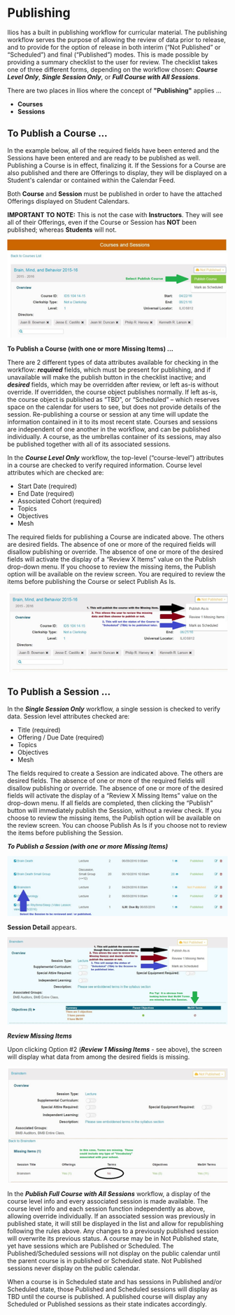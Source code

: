 # Publishing

Ilios has a built in publishing workflow for curricular material. The publishing workflow serves the purpose of allowing the review of data prior to release, and to provide for the option of release in both interim \(“Not Published” or “Scheduled”\) and final \(“Published”\) modes. This is made possible by providing a summary checklist to the user for review. The checklist takes one of three different forms, depending on the workflow chosen: _**Course Level Only**_, _**Single Session Only**_, or _**Full Course with All Sessions**_.

There are two places in Ilios where the concept of **"Publishing"** applies ...

*  **Courses** 
*  **Sessions**

## To Publish a Course ...

In the example below, all of the required fields have been entered and the Sessions have been entered and are ready to be published as well. Publishing a Course is in effect, finalizing it. If the Sessions for a Course are also published and there are Offerings to display, they will be displayed on a Student's calendar or contained within the Calendar Feed.

Both **Course** and **Session** must be published in order to have the attached Offerings displayed on Student Calendars.

**IMPORTANT** **TO** **NOTE:** This is not the case with **Instructors**. They will see all of their Offerings, even if the Course or Session has **NOT** been published; whereas **Students** will not.

![Publish Course](../.gitbook/assets/publish_course_1.jpg)

**To Publish a Course \(with one or more Missing Items\) ...**

There are 2 different types of data attributes available for checking in the workflow: _**required**_ fields, which must be present for publishing, and if unavailable will make the publish button in the checklist inactive; and _**desired**_ fields, which may be overridden after review, or left as-is without override. If overridden, the course object publishes normally. If left as-is, the course object is published as “TBD”, or “Scheduled” – which reserves space on the calendar for users to see, but does not provide details of the session. Re-publishing a course or session at any time will update the information contained in it to its most recent state. Courses and sessions are independent of one another in the workflow, and can be published individually. A course, as the umbrellas container of its sessions, may also be published together with all of its associated sessions.

In the _**Course Level Only**_ workflow, the top-level \(“course-level”\) attributes in a course are checked to verify required information. Course level attributes which are checked are:

* Start Date \(required\)
* End Date \(required\)
* Associated Cohort \(required\)
* Topics
* Objectives
* Mesh

The required fields for publishing a Course are indicated above. The others are desired fields. The absence of one or more of the required fields will disallow publishing or override. The absence of one or more of the desired fields will activate the display of a “Review X Items” value on the Publish drop-down menu. If you choose to review the missing items, the Publish option will be available on the review screen. You are required to review the items before publishing the Course or select Publish As Is.

![Review Missing Items](../.gitbook/assets/publish_course_2.jpg)

## To Publish a Session ...

In the _**Single Session Only**_ workflow, a single session is checked to verify data. Session level attributes checked are:

* Title \(required\)
* Offering / Due Date \(required\)
* Topics
* Objectives
* Mesh

The fields required to create a Session are indicated above. The others are desired fields. The absence of one or more of the required fields will disallow publishing or override. The absence of one or more of the desired fields will activate the display of a “Review X Missing Items” value on the drop-down menu. If all fields are completed, then clicking the “Publish” button will immediately publish the Session, without a review check. If you choose to review the missing items, the Publish option will be available on the review screen. You can choose Publish As Is if you choose not to review the items before publishing the Session.

_**To Publish a Session \(with one or more Missing Items\)**_

![Session With Missing Items](../.gitbook/assets/publish_session_1.jpg)

**Session Detail** appears.

![Session Detail](../.gitbook/assets/publish_session_2.jpg)

_**Review Missing Items**_

Upon clicking Option \#2 \(_**Review 1 Missing Items**_ - see above\), the screen will display what data from among the desired fields is missing.

![Review Missing Items](../.gitbook/assets/publish_session_3.jpg)

In the _**Publish Full Course with All Sessions**_ workflow, a display of the course level info and every associated session is made available. The course level info and each session function independently as above, allowing override individually. If an associated session was previously in published state, it will still be displayed in the list and allow for republishing following the rules above. Any changes to a previously published session will overwrite its previous status. A course may be in Not Published state, yet have sessions which are Published or Scheduled. The Published/Scheduled sessions will not display on the public calendar until the parent course is in published or Scheduled state. Not Published sessions never display on the public calendar.

When a course is in Scheduled state and has sessions in Published and/or Scheduled state, those Published and Scheduled sessions will display as TBD until the course is published. A published course will display any Scheduled or Published sessions as their state indicates accordingly.

## 




